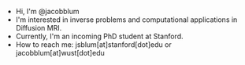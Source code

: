 - Hi, I'm @jacobblum
- I'm interested in inverse problems and computational applications in Diffusion MRI.
- Currently, I'm an incoming PhD student at Stanford.  
- How to reach me: jsblum[at]stanford[dot]edu or jacobblum[at]wust[dot]edu 

